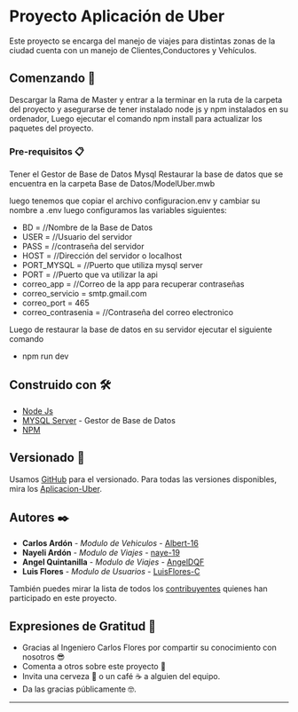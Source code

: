 # Proyecto Aplicación de Uber

Este proyecto se encarga del manejo de viajes para distintas zonas de la ciudad cuenta con un manejo de Clientes,Conductores y Vehículos.

## Comenzando 🚀

Descargar la Rama de Master y entrar a la terminar en la ruta de la carpeta del proyecto y asegurarse de tener instalado node js y npm instalados en su ordenador, Luego ejecutar el comando npm install para actualizar los paquetes del proyecto.


### Pre-requisitos 📋

Tener el Gestor de Base de Datos Mysql 
Restaurar la base de datos que se encuentra en la carpeta Base de Datos/ModelUber.mwb

luego tenemos que copiar el archivo configuracion.env y cambiar su nombre a .env 
luego configuramos las variables siguientes:
* BD = //Nombre de la Base de Datos
* USER = //Usuario del servidor
* PASS = //contraseña del servidor
* HOST = //Dirección del servidor o localhost 
* PORT_MYSQL = //Puerto que utiliza mysql server
* PORT = //Puerto que va utilizar la api
* correo_app = //Correo de la app para recuperar contraseñas
* correo_servicio = smtp.gmail.com
* correo_port = 465
* correo_contrasenia = //Contraseña del correo electronico


Luego de restaurar la base de datos en su servidor ejecutar el siguiente comando
* npm run dev




## Construido con 🛠️

* [Node Js](https://nodejs.org/es/) 
* [MYSQL Server](https://www.mysql.com/) - Gestor de Base de Datos
* [NPM](https://www.npmjs.com/)


## Versionado 📌

Usamos [GitHub](https://github.com/) para el versionado. Para todas las versiones disponibles, 
mira los [Aplicacion-Uber](https://github.com/Albert-16/Api_Uber.git).

## Autores ✒️

* **Carlos Ardón** - *Modulo de Vehiculos* - [Albert-16](https://github.com/Albert-16)
* **Nayeli Ardón** - *Modulo de Viajes* - [naye-19](https://github.com/naye-19)
* **Angel Quintanilla** - *Modulo de Viajes* - [AngelDQF](https://github.com/AngelDQF)
* **Luis Flores** - *Modulo de Usuarios* - [LuisFlores-C](https://github.com/Luis-FloresC)


También puedes mirar la lista de todos los [contribuyentes](https://github.com/Albert-16/Api_Uber/graphs/contributors) 
quienes han participado en este proyecto. 

## Expresiones de Gratitud 🎁

* Gracias al Ingeniero Carlos Flores por compartir su conocimiento con nosotros 😎
* Comenta a otros sobre este proyecto 📢
* Invita una cerveza 🍺 o un café ☕ a alguien del equipo. 
* Da las gracias públicamente 🤓.

---
